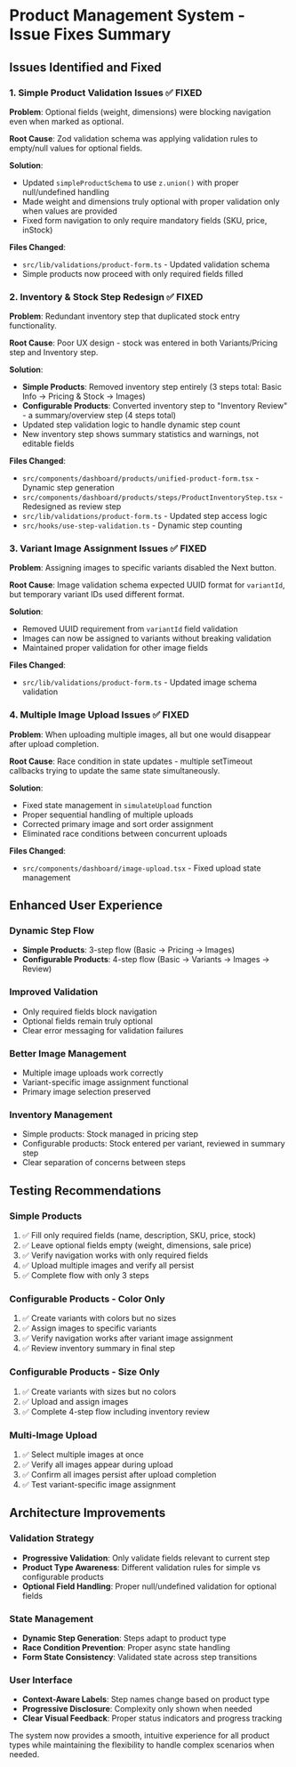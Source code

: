 # Product Management System - Issue Fixes Summary

## Issues Identified and Fixed

### 1. **Simple Product Validation Issues** ✅ FIXED

**Problem**: Optional fields (weight, dimensions) were blocking navigation even when marked as optional.

**Root Cause**: Zod validation schema was applying validation rules to empty/null values for optional fields.

**Solution**: 
- Updated `simpleProductSchema` to use `z.union()` with proper null/undefined handling
- Made weight and dimensions truly optional with proper validation only when values are provided
- Fixed form navigation to only require mandatory fields (SKU, price, inStock)

**Files Changed**:
- `src/lib/validations/product-form.ts` - Updated validation schema
- Simple products now proceed with only required fields filled

### 2. **Inventory & Stock Step Redesign** ✅ FIXED

**Problem**: Redundant inventory step that duplicated stock entry functionality.

**Root Cause**: Poor UX design - stock was entered in both Variants/Pricing step and Inventory step.

**Solution**:
- **Simple Products**: Removed inventory step entirely (3 steps total: Basic Info → Pricing & Stock → Images)
- **Configurable Products**: Converted inventory step to "Inventory Review" - a summary/overview step (4 steps total)
- Updated step validation logic to handle dynamic step count
- New inventory step shows summary statistics and warnings, not editable fields

**Files Changed**:
- `src/components/dashboard/products/unified-product-form.tsx` - Dynamic step generation
- `src/components/dashboard/products/steps/ProductInventoryStep.tsx` - Redesigned as review step
- `src/lib/validations/product-form.ts` - Updated step access logic
- `src/hooks/use-step-validation.ts` - Dynamic step counting

### 3. **Variant Image Assignment Issues** ✅ FIXED

**Problem**: Assigning images to specific variants disabled the Next button.

**Root Cause**: Image validation schema expected UUID format for `variantId`, but temporary variant IDs used different format.

**Solution**:
- Removed UUID requirement from `variantId` field validation
- Images can now be assigned to variants without breaking validation
- Maintained proper validation for other image fields

**Files Changed**:
- `src/lib/validations/product-form.ts` - Updated image schema validation

### 4. **Multiple Image Upload Issues** ✅ FIXED

**Problem**: When uploading multiple images, all but one would disappear after upload completion.

**Root Cause**: Race condition in state updates - multiple setTimeout callbacks trying to update the same state simultaneously.

**Solution**:
- Fixed state management in `simulateUpload` function
- Proper sequential handling of multiple uploads
- Corrected primary image and sort order assignment
- Eliminated race conditions between concurrent uploads

**Files Changed**:
- `src/components/dashboard/image-upload.tsx` - Fixed upload state management

## Enhanced User Experience

### Dynamic Step Flow
- **Simple Products**: 3-step flow (Basic → Pricing → Images)
- **Configurable Products**: 4-step flow (Basic → Variants → Images → Review)

### Improved Validation
- Only required fields block navigation
- Optional fields remain truly optional
- Clear error messaging for validation failures

### Better Image Management
- Multiple image uploads work correctly
- Variant-specific image assignment functional
- Primary image selection preserved

### Inventory Management
- Simple products: Stock managed in pricing step
- Configurable products: Stock entered per variant, reviewed in summary step
- Clear separation of concerns between steps

## Testing Recommendations

### Simple Products
1. ✅ Fill only required fields (name, description, SKU, price, stock)
2. ✅ Leave optional fields empty (weight, dimensions, sale price)
3. ✅ Verify navigation works with only required fields
4. ✅ Upload multiple images and verify all persist
5. ✅ Complete flow with only 3 steps

### Configurable Products - Color Only
1. ✅ Create variants with colors but no sizes
2. ✅ Assign images to specific variants
3. ✅ Verify navigation works after variant image assignment
4. ✅ Review inventory summary in final step

### Configurable Products - Size Only
1. ✅ Create variants with sizes but no colors
2. ✅ Upload and assign images
3. ✅ Complete 4-step flow including inventory review

### Multi-Image Upload
1. ✅ Select multiple images at once
2. ✅ Verify all images appear during upload
3. ✅ Confirm all images persist after upload completion
4. ✅ Test variant-specific image assignment

## Architecture Improvements

### Validation Strategy
- **Progressive Validation**: Only validate fields relevant to current step
- **Product Type Awareness**: Different validation rules for simple vs configurable products
- **Optional Field Handling**: Proper null/undefined validation for optional fields

### State Management
- **Dynamic Step Generation**: Steps adapt to product type
- **Race Condition Prevention**: Proper async state handling
- **Form State Consistency**: Validated state across step transitions

### User Interface
- **Context-Aware Labels**: Step names change based on product type
- **Progressive Disclosure**: Complexity only shown when needed
- **Clear Visual Feedback**: Proper status indicators and progress tracking

The system now provides a smooth, intuitive experience for all product types while maintaining the flexibility to handle complex scenarios when needed.
